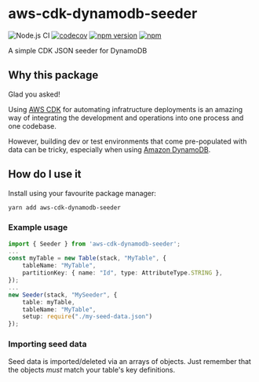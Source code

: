 # aws-cdk-dynamodb-seeder

![Node.js CI](https://github.com/elegantdevelopment/aws-cdk-dynamodb-seeder/workflows/Node.js%20CI/badge.svg)
[![codecov](https://codecov.io/gh/elegantdevelopment/aws-cdk-dynamodb-seeder/branch/master/graph/badge.svg)](https://codecov.io/gh/elegantdevelopment/aws-cdk-dynamodb-seeder)
[![npm version](https://badge.fury.io/js/aws-cdk-dynamodb-seeder.svg)](https://badge.fury.io/js/aws-cdk-dynamodb-seeder)
[![npm](https://img.shields.io/npm/dt/aws-cdk-dynamodb-seeder)](https://www.npmjs.com/package/aws-cdk-dynamodb-seeder)

A simple CDK JSON seeder for DynamoDB

## Why this package

Glad you asked!

Using [AWS CDK] for automating infratructure deployments is an amazing way of integrating the development and operations into one process and one codebase.

However, building dev or test environments that come pre-populated with data can be tricky, especially when using [Amazon DynamoDB].

## How do I use it

Install using your favourite package manager:

```sh
yarn add aws-cdk-dynamodb-seeder
```

### Example usage

```ts
import { Seeder } from 'aws-cdk-dynamodb-seeder';
...
const myTable = new Table(stack, "MyTable", {
    tableName: "MyTable",
    partitionKey: { name: "Id", type: AttributeType.STRING },
});
...
new Seeder(stack, "MySeeder", {
    table: myTable,
    tableName: "MyTable",
    setup: require("./my-seed-data.json")
});
```

### Importing seed data

Seed data is imported/deleted via an arrays of objects. 
Just remember that the objects _must_ match your table's key definitions.

[aws cdk]: https://aws.amazon.com/cdk
[amazon dynamodb]: https://aws.amazon.com/dynamodb
